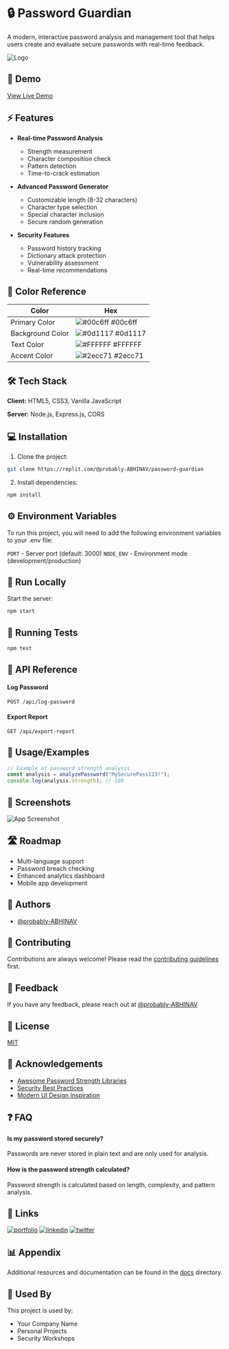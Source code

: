 
# 🔒 Password Guardian

A modern, interactive password analysis and management tool that helps users create and evaluate secure passwords with real-time feedback.

![Logo](generated-icon.png)

## 🌟 Demo

[View Live Demo](https://password-guardian.repl.co)

## ⚡ Features

- **Real-time Password Analysis**
  - Strength measurement
  - Character composition check
  - Pattern detection
  - Time-to-crack estimation

- **Advanced Password Generator**
  - Customizable length (8-32 characters)
  - Character type selection
  - Special character inclusion
  - Secure random generation

- **Security Features**
  - Password history tracking
  - Dictionary attack protection
  - Vulnerability assessment
  - Real-time recommendations

## 🎨 Color Reference

| Color             | Hex                                                                |
| ----------------- | ------------------------------------------------------------------ |
| Primary Color | ![#00c6ff](https://via.placeholder.com/10/00c6ff?text=+) #00c6ff |
| Background Color | ![#0d1117](https://via.placeholder.com/10/0d1117?text=+) #0d1117 |
| Text Color | ![#FFFFFF](https://via.placeholder.com/10/FFFFFF?text=+) #FFFFFF |
| Accent Color | ![#2ecc71](https://via.placeholder.com/10/2ecc71?text=+) #2ecc71 |

## 🛠️ Tech Stack

**Client:** HTML5, CSS3, Vanilla JavaScript

**Server:** Node.js, Express.js, CORS

## 💻 Installation

1. Clone the project:
```bash
git clone https://replit.com/@probably-ABHINAV/password-guardian
```

2. Install dependencies:
```bash
npm install
```

## ⚙️ Environment Variables

To run this project, you will need to add the following environment variables to your .env file:

`PORT` - Server port (default: 3000)
`NODE_ENV` - Environment mode (development/production)

## 🚀 Run Locally

Start the server:
```bash
npm start
```

## 🧪 Running Tests

```bash
npm test
```

## 📖 API Reference

#### Log Password

```http
POST /api/log-password
```

#### Export Report

```http
GET /api/export-report
```

## 📱 Usage/Examples

```javascript
// Example of password strength analysis
const analysis = analyzePassword("MySecurePass123!");
console.log(analysis.strength); // 100
```

## 📸 Screenshots

![App Screenshot](https://your-screenshot-url.com)

## 🛣️ Roadmap

- Multi-language support
- Password breach checking
- Enhanced analytics dashboard
- Mobile app development

## 👥 Authors

- [@probably-ABHINAV](https://github.com/probably-ABHINAV)

## 🤝 Contributing

Contributions are always welcome! Please read the [contributing guidelines](contributing.md) first.

## 💬 Feedback

If you have any feedback, please reach out at [@probably-ABHINAV](https://github.com/probably-ABHINAV)

## 📜 License

[MIT](https://choosealicense.com/licenses/mit/)

## 🙏 Acknowledgements

- [Awesome Password Strength Libraries](https://example.com)
- [Security Best Practices](https://example.com)
- [Modern UI Design Inspiration](https://example.com)

## ❓ FAQ

#### Is my password stored securely?

Passwords are never stored in plain text and are only used for analysis.

#### How is the password strength calculated?

Password strength is calculated based on length, complexity, and pattern analysis.

## 🔗 Links

[![portfolio](https://img.shields.io/badge/my_portfolio-000?style=for-the-badge&logo=ko-fi&logoColor=white)](https://github.com/probably-ABHINAV)
[![linkedin](https://img.shields.io/badge/linkedin-0A66C2?style=for-the-badge&logo=linkedin&logoColor=white)](https://linkedin.com/in/probably-ABHINAV)
[![twitter](https://img.shields.io/badge/twitter-1DA1F2?style=for-the-badge&logo=twitter&logoColor=white)](https://twitter.com/probably-ABHINAV)

## 📊 Appendix

Additional resources and documentation can be found in the [docs](docs/) directory.

## 💼 Used By

This project is used by:

- Your Company Name
- Personal Projects
- Security Workshops
